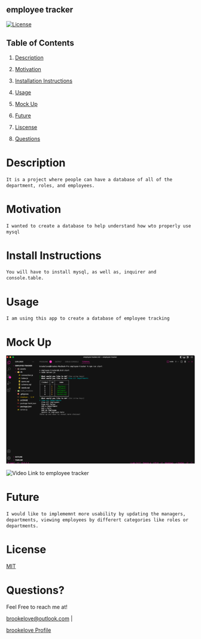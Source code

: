 
## employee tracker

[![License](https://img.shields.io/badge/License-MIT-lightblue.svg)](https://www.boost.org/LICENSE_1_0.txt)

## Table of Contents

1. [Description](#descript)

2. [Motivation](#motivation)

3. [Installation Instructions](#installation-instructions)

4. [Usage](#usage)

5. [Mock Up](#mock-up)

6. [Future](#future)

7. [Liscense](#license)

8. [Questions](#questions)

# Description

    It is a project where people can have a database of all of the department, roles, and employees.

# Motivation

    I wanted to create a database to help understand how wto properly use mysql

# Install Instructions

    You will have to install mysql, as well as, inquirer and console.table.

# Usage

    I am using this app to create a database of employee tracking 

# Mock Up

![Image of employee tracker](./assets/Screen%20Shot%202022-05-04%20at%206.08.47%20PM.png)

![Video Link to employee tracker](https://www.canva.com/design/DAE_yRsiTvc/KJbCiM0kPCqkntUNlNfFTg/watch?utm_content=DAE_yRsiTvc&utm_campaign=designshare&utm_medium=link&utm_source=publishsharelink)

# Future

    I would like to implememnt more usability by updating the managers, departments, viewing employees by differert categories like roles or departments.

# License

[MIT](./LICENSE)

# Questions?

Feel Free to reach me at!

brookelove@outlook.com | 

[brookelove Profile](https://github.com/brookelove)